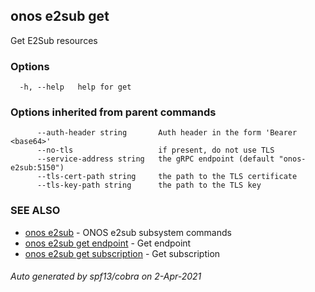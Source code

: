 ## onos e2sub get

Get E2Sub resources

### Options

```
  -h, --help   help for get
```

### Options inherited from parent commands

```
      --auth-header string       Auth header in the form 'Bearer <base64>'
      --no-tls                   if present, do not use TLS
      --service-address string   the gRPC endpoint (default "onos-e2sub:5150")
      --tls-cert-path string     the path to the TLS certificate
      --tls-key-path string      the path to the TLS key
```

### SEE ALSO

* [onos e2sub](onos_e2sub.md)	 - ONOS e2sub subsystem commands
* [onos e2sub get endpoint](onos_e2sub_get_endpoint.md)	 - Get endpoint
* [onos e2sub get subscription](onos_e2sub_get_subscription.md)	 - Get subscription

###### Auto generated by spf13/cobra on 2-Apr-2021
